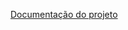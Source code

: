 [Documentação do projeto](https://docs.google.com/document/d/12hYnEUjSpX4TamBwCXzOlL5lpv1RIHDADchTReIjjXI/edit?usp=sharing)